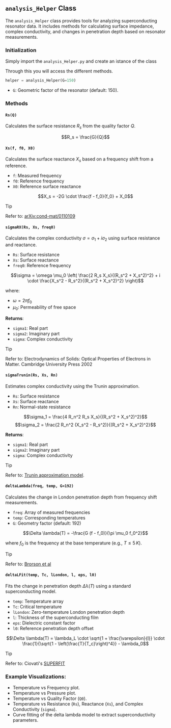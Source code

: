 ## `analysis_Helper` Class

The `analysis_Helper` class provides tools for analyzing superconducting resonator data. 
It includes methods for calculating surface impedance, complex conductivity, and changes in penetration depth based on resonator measurements.

### Initialization
Simply import the `analysis_Helper.py` and create an istance of the class

Through this you will access the different methods.

```python
helper = analysis_Helper(G=150)
```

- `G`: Geometric factor of the resonator (default: 150).

### Methods

#### `Rs(Q)`

Calculates the surface resistance $R_s$ from the quality factor $Q$.

$$R_s = \frac{G}{Q}$$

#### `Xs(f, f0, X0)`

Calculates the surface reactance $X_s$ based on a frequency shift from a reference.

- `f`: Measured frequency  
- `f0`: Reference frequency  
- `X0`: Reference surface reactance

$$X_s = -2G \cdot \frac{f - f_0}{f_0} + X_0$$

> [!TIP]
>
> Refer to: [arXiv:cond-mat/0110109](https://arxiv.org/abs/cond-mat/0110109)

#### `sigmaRX(Rs, Xs, freq0)`

Calculates the complex conductivity $\sigma = \sigma_1 + i\sigma_2$ using surface resistance and reactance.

- `Rs`: Surface resistance  
- `Xs`: Surface reactance  
- `freq0`: Reference frequency

$$\sigma = \omega \mu_0 \left( \frac{2 R_s X_s}{(R_s^2 + X_s^2)^2} + i \cdot \frac{X_s^2 - R_s^2}{(R_s^2 + X_s^2)^2} \right)$$

where:  
- $\omega = 2\pi f_0$  
- $\mu_0$: Permeability of free space

**Returns**:  
- `sigma1`: Real part  
- `sigma2`: Imaginary part  
- `sigma`: Complex conductivity

> [!TIP]
>
> Refer to: Electrodynamics of Solids: Optical Properties of Electrons in Matter. Cambridge University Press 2002

#### `sigmaTrunin(Rs, Xs, Rn)`

Estimates complex conductivity using the Trunin approximation.

- `Rs`: Surface resistance  
- `Xs`: Surface reactance  
- `Rn`: Normal-state resistance

$$\sigma_1 = \frac{4 R_n^2 R_s X_s}{(R_s^2 + X_s^2)^2}$$
$$\sigma_2 = \frac{2 R_n^2 (X_s^2 - R_s^2)}{(R_s^2 + X_s^2)^2}$$

**Returns**:  
- `sigma1`: Real part  
- `sigma2`: Imaginary part  
- `sigma`: Complex conductivity

> [!TIP]
>
> Refer to: [Trunin approximation model](http://www.issp.ac.ru/lek/trunin/art60E.pdf).

#### `deltaLambda(freq, temp, G=192)`

Calculates the change in London penetration depth from frequency shift measurements.

- `freq`: Array of measured frequencies  
- `temp`: Corresponding temperatures  
- `G`: Geometry factor (default: 192)

$$\Delta \lambda(T) = -\frac{G (f - f_0)}{\pi \mu_0 f_0^2}$$

where $f_0$ is the frequency at the base temperature (e.g., $T \leq 5\,K$).

> [!TIP]
>
> Refer to: [Brorson et al](https://arxiv.org/abs/cond-mat/9311027)

#### `deltaLFit(temp, Tc, lLondon, l, eps, l0)`

Fits the change in penetration depth $\Delta \lambda(T)$ using a standard superconducting model.

- `temp`: Temperature array  
- `Tc`: Critical temperature  
- `lLondon`: Zero-temperature London penetration depth  
- `l`: Thickness of the superconducting film  
- `eps`: Dielectric constant factor  
- `l0`: Reference penetration depth offset

$$\Delta \lambda(T) = \lambda_L \cdot \sqrt{1 + \frac{\varepsilon}{l}} \cdot \frac{1}{\sqrt{1 - \left(\frac{T}{T_c}\right)^4}} - \lambda_0$$

> [!TIP]
>
> Refer to: Ciovati's [SUPERFIT](https://www.researchgate.net/publication/255216727_SUPERFIT_a_Computer_Code_to_Fit_Surface_Resistance_and_Penetration_Depth_of_a_Superconductor) 

### Example Visualizations:
- Temperature vs Frequency plot.
- Temperature vs Pressure plot.
- Temperature vs Quality Factor (`Q0`).
- Temperature vs Resistance (`Rs`), Reactance (`Xs`), and Complex Conductivity (`sigma`).
- Curve fitting of the delta lambda model to extract superconductivity parameters.